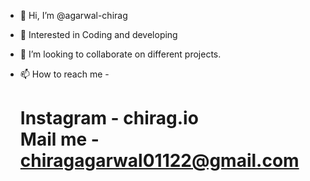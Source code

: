 - 👋 Hi, I’m @agarwal-chirag
- 👀 Interested in Coding and developing

- 💞️ I’m looking to collaborate on different projects.
- 📫 How to reach me - <H1>Instagram - chirag.io<br>
                       Mail me - chiragagarwal01122@gmail.com

<!---
agarwal-chirag/agarwal-chirag is a ✨ special ✨ repository because its `README.md` (this file) appears on your GitHub profile.
You can click the Preview link to take a look at your changes.
--->
